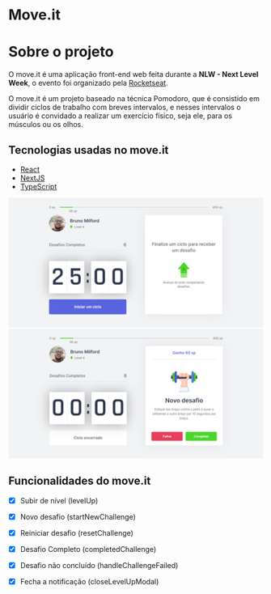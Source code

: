 # Move.it

# Sobre o projeto 

O move.it é uma aplicação front-end web feita durante a **NLW - Next Level Week**, o evento foi organizado pela 
<a href="https://rocketseat.com.br/">Rocketseat</a>.

O move.it é um projeto baseado na técnica Pomodoro, que é consistido em dividir ciclos de trabalho com breves intervalos, 
e nesses intervalos o usuário é convidado a realizar um exercício físico, seja ele, para os músculos ou os olhos.

## Tecnologias usadas no move.it

- [React](https://pt-br.reactjs.org/)
- [NextJS](https://nextjs.org/)
- [TypeScript](https://www.typescriptlang.org/)

<img src="./imgs/img_1.PNG" />
<img src="./imgs/img_2.PNG" />

## Funcionalidades do move.it 

- [x] Subir de nível (levelUp)
- [x] Novo desafio (startNewChallenge)
- [x] Reiniciar desafio (resetChallenge) 
- [x] Desafio Completo (completedChallenge)
- [x] Desafio não concluído (handleChallengeFailed)
- [x] Fecha a notificação (closeLevelUpModal)


